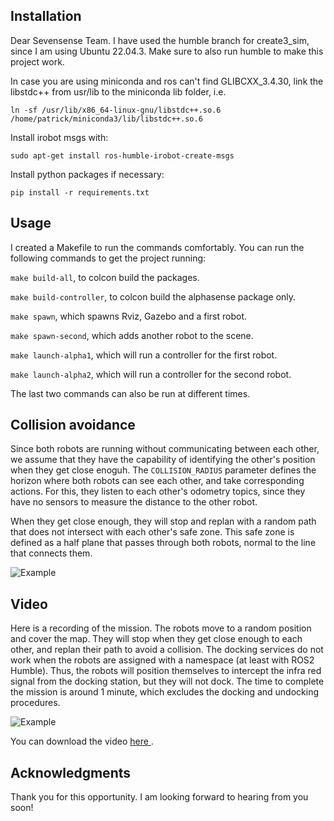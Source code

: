 
## Installation

Dear Sevensense Team. I have used the humble branch for create3_sim, since I am using Ubuntu 22.04.3. Make sure to also run humble to make this project work.

In case you are using miniconda and ros can't find GLIBCXX_3.4.30, link the libstdc++ from usr/lib to the miniconda lib folder, i.e.

```ln -sf /usr/lib/x86_64-linux-gnu/libstdc++.so.6 /home/patrick/miniconda3/lib/libstdc++.so.6```

Install irobot msgs with:

```sudo apt-get install ros-humble-irobot-create-msgs```

Install python packages if necessary:

```pip install -r requirements.txt```

## Usage
I created a Makefile to run the commands comfortably. You can run the following commands to get the project running:

```make build-all```, to colcon build the packages.

```make build-controller```, to colcon build the alphasense package only.

```make spawn```, which spawns Rviz, Gazebo and a first robot.

```make spawn-second```, which adds another robot to the scene.

```make launch-alpha1```, which will run a controller for the first robot.

```make launch-alpha2```, which will run a controller for the second robot.


The last two commands can also be run at different times.

## Collision avoidance
Since both robots are running without communicating between each other, we assume that they have the capability of identifying the other's position when they get close enoguh. The `COLLISION_RADIUS` parameter defines the horizon where both robots can see each other, and take corresponding actions. For this, they listen to each other's odometry topics, since they have no sensors to measure the distance to the other robot. 

When they get close enough, they will stop and replan with a random path that does not intersect with each other's safe zone. This safe zone is defined as a half plane that passes through both robots, normal to the line that connects them. 

![Example](https://raw.githubusercontent.com/PatrissTV/sevensense-interview-project/main/recordings/collision.gif)

## Video
Here is a recording of the mission. The robots move to a random position and cover the map. They will stop when they get close enough to each other, and replan their path to avoid a collision. The docking services do not work when the robots are assigned with a namespace (at least with ROS2 Humble). Thus, the robots will position themselves to intercept the infra red signal from the docking station, but they will not dock. The time to complete the mission is around 1 minute, which excludes the docking and undocking procedures.

![Example](https://raw.githubusercontent.com/PatrissTV/sevensense-interview-project/main/recordings/video_gif.gif)

You can download the video <a href="https://raw.githubusercontent.com/PatrissTV/sevensense-interview-project/main/recordings/multi_agent_recording_seed_191.mp4"> here </a>.


## Acknowledgments
Thank you for this opportunity. I am looking forward to hearing from you soon!